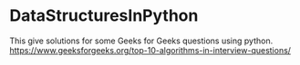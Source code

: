 # DataStructuresInPython
This give solutions for some Geeks for Geeks questions using python.
https://www.geeksforgeeks.org/top-10-algorithms-in-interview-questions/
